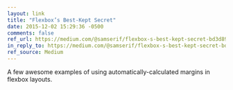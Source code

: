 ```yaml
---
layout: link
title: "Flexbox’s Best-Kept Secret"
date: 2015-12-02 15:29:36 -0500
comments: false
ref_url: https://medium.com/@samserif/flexbox-s-best-kept-secret-bd3d892826b6
in_reply_to: https://medium.com/@samserif/flexbox-s-best-kept-secret-bd3d892826b6
ref_source: Medium
---
```


A few awesome examples of using automatically-calculated margins in flexbox layouts.